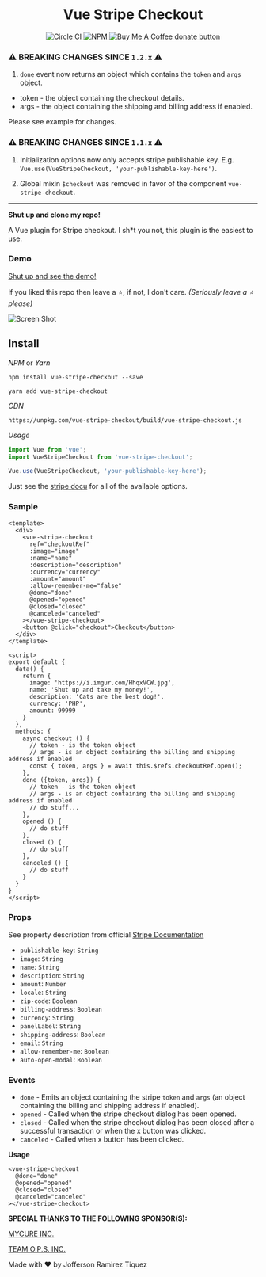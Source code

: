 
<center>
  <h1> Vue Stripe Checkout </h1>
  <span>
    <a href="https://circleci.com/gh/jofftiquez/vue-stripe-checkout" title="Circle CI">
      <img src="https://circleci.com/gh/jofftiquez/vue-stripe-checkout.svg?style=shield" alt="Circle CI"/>
    </a>
  </span><span>
    <a href="https://www.npmjs.com/package/vue-stripe-checkout" title="NPM">
      <img src="https://img.shields.io/npm/dt/vue-stripe-checkout.svg?style=shield" alt="NPM"/>
    </a>
  </span><span class="badge-buymeacoffee">
    <a href="https://www.buymeacoffee.com/jofftiquez" title="Donate to this project using Buy Me A Coffee">
      <img src="https://img.shields.io/badge/buy%20me%20a%20coffee-donate-brightgreen.svg" alt="Buy Me A Coffee donate button"/>
    </a>
  </span>
</center>

### ⚠️ BREAKING CHANGES SINCE `1.2.x` ⚠️

1. `done` event now returns an object which contains the `token` and `args` object. 
  - token - the object containing the checkout details.
  - args - the object containing the shipping and billing address if enabled.

Please see example for changes.

### ⚠️ BREAKING CHANGES SINCE `1.1.x` ⚠️

1. Initialization options now only accepts stripe publishable key. E.g. `Vue.use(VueStripeCheckout, 'your-publishable-key-here')`.

2. Global mixin `$checkout` was removed in favor of the component `vue-stripe-checkout`.

---- 

**Shut up and clone my repo!**

A Vue plugin for Stripe checkout. I sh\*t you not, this plugin is the easiest to use. 

### Demo

[Shut up and see the demo!](https://jofftiquez.github.io/vue-stripe-checkout/)

If you liked this repo then leave a :star:, if not, I don't care. *(Seriously leave a :star: please)*

![Screen Shot](https://i.imgur.com/hV6iNj3.png)

## Install

*NPM* or *Yarn*

`npm install vue-stripe-checkout --save`

`yarn add vue-stripe-checkout`

*CDN*

`https://unpkg.com/vue-stripe-checkout/build/vue-stripe-checkout.js`

*Usage*

```javascript
import Vue from 'vue';
import VueStripeCheckout from 'vue-stripe-checkout';

Vue.use(VueStripeCheckout, 'your-publishable-key-here');
```

Just see the [stripe docu](https://stripe.com/docs/checkout#integration-simple-options) for all of the available options.

### Sample

```vue
<template>
  <div>
    <vue-stripe-checkout
      ref="checkoutRef"
      :image="image"
      :name="name"
      :description="description"
      :currency="currency"
      :amount="amount"
      :allow-remember-me="false"
      @done="done"
      @opened="opened"
      @closed="closed"
      @canceled="canceled"
    ></vue-stripe-checkout>
    <button @click="checkout">Checkout</button>
  </div>
</template>

<script>
export default {
  data() {
    return {
      image: 'https://i.imgur.com/HhqxVCW.jpg',
      name: 'Shut up and take my money!',
      description: 'Cats are the best dog!',
      currency: 'PHP',
      amount: 99999
    }
  },
  methods: {
    async checkout () {
      // token - is the token object
      // args - is an object containing the billing and shipping address if enabled
      const { token, args } = await this.$refs.checkoutRef.open();
    },
    done ({token, args}) {
      // token - is the token object
      // args - is an object containing the billing and shipping address if enabled
      // do stuff...
    },
    opened () {
      // do stuff 
    },
    closed () {
      // do stuff 
    },
    canceled () {
      // do stuff 
    }
  }
}
</script>
```

### Props

See property description from official [Stripe Documentation](https://stripe.com/docs/checkout#highly-recommended)

- `publishable-key`: `String`
- `image`: `String`
- `name`: `String`
- `description`: `String`
- `amount`: `Number`
- `locale`: `String`
- `zip-code`: `Boolean`
- `billing-address`: `Boolean`
- `currency`: `String`
- `panelLabel`: `String`
- `shipping-address`: `Boolean`
- `email`: `String`
- `allow-remember-me`: `Boolean`
- `auto-open-modal`: `Boolean`

### Events

- `done` - Emits an object containing the stripe `token` and `args` (an object containing the billing and shipping address if enabled).
- `opened` - Called when the stripe checkout dialog has been opened.
- `closed` - Called when the stripe checkout dialog has been closed after a successful transaction or when the x button was clicked.
- `canceled` - Called when x button has been clicked.

**Usage**

```vue
<vue-stripe-checkout
  @done="done"
  @opened="opened"
  @closed="closed"
  @canceled="canceled"
></vue-stripe-checkout>
```

**SPECIAL THANKS TO THE FOLLOWING SPONSOR(S):**

[MYCURE INC.](https://www.mycure.md)

[TEAM O.P.S. INC.](http://myteamops.com/)

Made with :heart: by Jofferson Ramirez Tiquez
